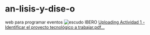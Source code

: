 # an-lisis-y-dise-o
web para programar eventos 
![escudo IBERO](https://github.com/user-attachments/assets/d3c2080f-70f6-45a1-a69a-1ea3d68e15cd)
[Uploading Actividad 1 - Identificar el proyecto tecnológico a trabajar.pdf…]()
